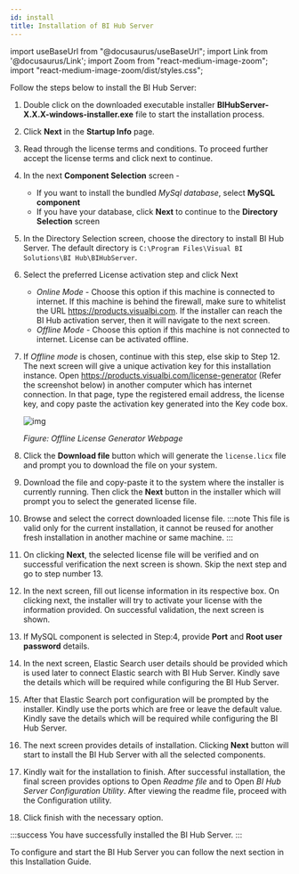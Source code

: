 ```yaml
---
id: install
title: Installation of BI Hub Server
---
```


import useBaseUrl from "@docusaurus/useBaseUrl";
import Link from '@docusaurus/Link';
import Zoom from "react-medium-image-zoom";
import "react-medium-image-zoom/dist/styles.css";

<!-- 
The recommended Port Requirements for the different Components have been listed in the Table below:

| Component      | Default Port |
|----------------|--------------|
| Elastic Search | 9443         |
| Rabbit MQ      | 5672         |

*Table: Port Requirements for Components*
-->
Follow the steps below to install the BI Hub Server:

1. Double click on the downloaded executable installer **BIHubServer-X.X.X-windows-installer.exe** file to start the installation process.
1. Click **Next** in the **Startup Info** page.
1. Read through the license terms and conditions. To proceed further accept the license terms and click next to continue.
1. In the next **Component Selection** screen - 
   - If you want to install the bundled *MySql database*, select **MySQL component** 
   - If you have your database, click **Next** to continue to the **Directory Selection** screen
1. In the Directory Selection screen, choose the directory to install BI Hub Server. The default directory is `C:\Program Files\Visual BI Solutions\BI Hub\BIHubServer`.
1. Select the preferred License activation step and click Next
   - *Online Mode* - Choose this option if this machine is connected to internet. If this machine is behind the firewall, make sure to whitelist the URL https://products.visualbi.com. If the installer can reach the BI Hub activation server, then it will navigate to the next screen.
   - *Offline Mode* - Choose this option if this machine is not connected to internet. License can be activated offline.
1. If *Offline mode* is chosen, continue with this step, else skip to Step 12. The next screen will give a unique activation key for this installation instance. Open https://products.visualbi.com/license-generator (Refer the screenshot below) in another computer which has internet connection. In that page, type the registered email address, the license key, and copy paste the activation key generated into the Key code box.
   <div>
     <Zoom>
       <img alt="img" src={useBaseUrl('/doc-images/fig3.1-licence-generator.png')}/>
     </Zoom>
   </div>

   *Figure: Offline License Generator Webpage*
1. Click the **Download file** button which will generate the `license.licx` file and prompt you to download the file on your system.
1. Download the file and copy-paste it to the system where the installer is currently running. Then click  the **Next** button in the installer which will prompt you to select the generated license file. 
1. Browse and select the correct downloaded license file. 
   :::note
   This file is valid only for the current installation, it cannot be reused for another fresh installation in another machine or same machine.
   :::
1. On clicking **Next**, the selected license file will be verified and on successful verification the next screen is shown. Skip the next step and go to step number 13.
1. In the next screen, fill out license information in its respective box. On clicking next, the installer will try to activate your license with the information provided. On successful validation, the next screen is shown.
1. If MySQL component is selected in Step:4, provide **Port** and **Root user password** details.
2. In the next screen, Elastic Search user details should be provided which is used later to connect Elastic search with BI Hub Server. Kindly save the details which will be required while configuring the BI Hub Server.
3. After that Elastic Search port configuration will be prompted by the installer. Kindly use the ports which are free or leave the default value. Kindly save the details which will be required while configuring the BI Hub Server.
4. The next screen provides details of installation. Clicking **Next** button will start to install the BI Hub Server with all the selected components.
5. Kindly wait for the installation to finish. After successful installation, the final screen provides options to Open *Readme file* and to Open *BI Hub Server Configuration Utility*. After viewing the readme file, proceed with the Configuration utility.
6. Click finish with the necessary option.

:::success
You have successfully installed the BI Hub Server.
:::

To configure and start the BI Hub Server you can follow the next section in this Installation Guide.
